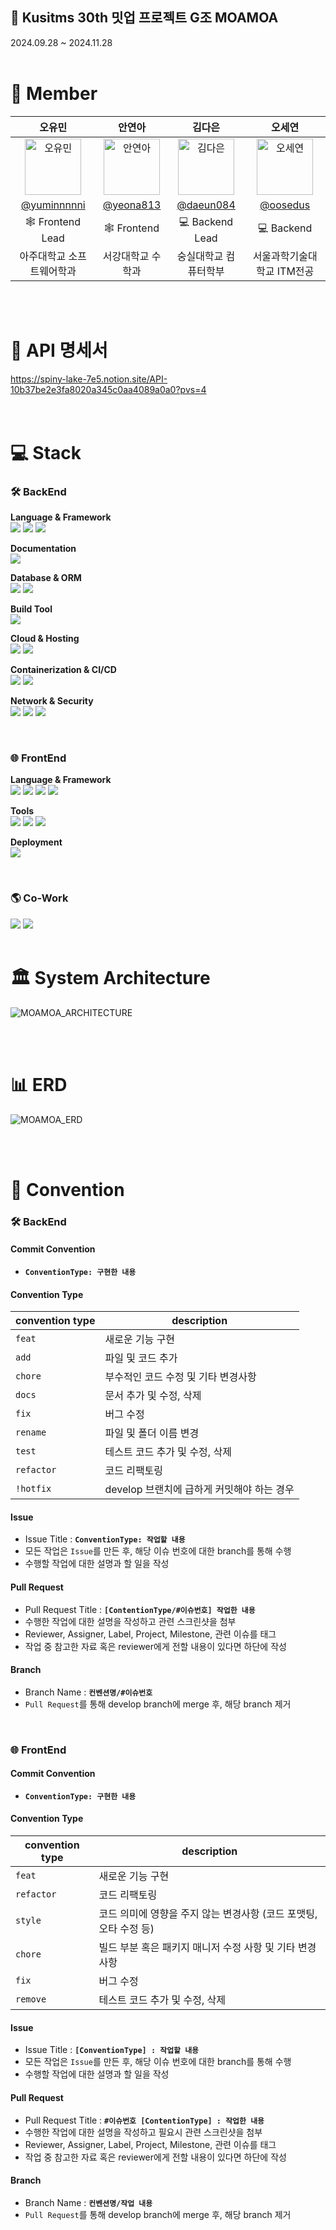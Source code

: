 ## 🎯 Kusitms 30th 밋업 프로젝트 G조 MOAMOA
2024.09.28 ~ 2024.11.28
<br><br>


# 👥 Member
|  오유민  |  안연아  |   김다은   |   오세연   |                                                                                                   
| :-----: | :----: | :------: |:--------: | 
| <img src="https://avatars.githubusercontent.com/yuminnnnni?v=4" width=90px alt="오유민"/> |<img src="https://avatars.githubusercontent.com/yeona813?v=4" width=90px alt="안연아"/>  | <img src="https://avatars.githubusercontent.com/u/122000839?v=4" width=90px alt="김다은"/> | <img src="https://avatars.githubusercontent.com/oosedus?v=4" width=90px alt="오세연"/> |  
| [@yuminnnnni](https://github.com/yuminnnnni) | [@yeona813](https://github.com/yeona813) |  [@daeun084](https://github.com/daeun084) |  [@oosedus](https://github.com/oosedus)  | 
| 🕸️ Frontend Lead | 🕸️ Frontend  | 💻 Backend Lead | 💻 Backend |
| 아주대학교 소프트웨어학과 | 서강대학교 수학과 | 숭실대학교 컴퓨터학부 | 서울과학기술대학교 ITM전공 | 

<br><br>


# 📄 API 명세서
https://spiny-lake-7e5.notion.site/API-10b37be2e3fa8020a345c0aa4089a0a0?pvs=4
<br><br><br>


# 💻 Stack

### 🛠️ BackEnd

**Language & Framework**  
<img src="https://img.shields.io/badge/Java-007396?style=flat&logo=Java&logoColor=white" />
<img src="https://img.shields.io/badge/Spring Boot-6DB33F?style=flat&logo=SpringBoot&logoColor=white" /> 
<img src="https://img.shields.io/badge/Spring Security-6DB33F?style=flat&logo=SpringSecurity&logoColor=white" />

**Documentation**  
<img src="https://img.shields.io/badge/Swagger-85EA2D?style=flat&logo=Swagger&logoColor=black" />

**Database & ORM**  
<img src="https://img.shields.io/badge/Spring Data JPA-6DB33F?style=flat&logo=Spring&logoColor=white" /> 
<img src="https://img.shields.io/badge/MySQL-4479A1?style=flat&logo=MySQL&logoColor=white" /> 

**Build Tool**  
<img src="https://img.shields.io/badge/Gradle-02303A?style=flat&logo=Gradle&logoColor=white" />

**Cloud & Hosting**  
<img src="https://img.shields.io/badge/AmazonEC2-FF9900?style=flat&logo=AmazonEC2&logoColor=white" /> 
<img src="https://img.shields.io/badge/AmazonRDS-527FFF?style=flat&logo=AmazonRDS&logoColor=white" /> 

**Containerization & CI/CD**  
<img src="https://img.shields.io/badge/Docker-2496ED?style=flat&logo=Docker&logoColor=white" /> 
<img src="https://img.shields.io/badge/GithubActions-2088FF?style=flat&logo=GithubActions&logoColor=white" />

**Network & Security**  
<img src="https://img.shields.io/badge/Nginx-009639?style=flat&logo=nginx&logoColor=white" />
<img src="https://img.shields.io/badge/AWS Load Balancer-FF9900?style=flat&logo=AmazonAWS&logoColor=white" />
<img src="https://img.shields.io/badge/AWS Certificate Manager-527FFF?style=flat&logo=AmazonAWS&logoColor=white" />

<br>

### 🌐 FrontEnd
**Language & Framework**  
<img src="https://img.shields.io/badge/React-61DAFB?style=flat&logo=React&logoColor=white" />
<img src="https://img.shields.io/badge/TypeScript-3178C6?style=flat&logo=TypeScript&logoColor=white" />
<img src="https://img.shields.io/badge/Axios-5A29E4?style=flat&logo=Axios&logoColor=white" />
<img src="https://img.shields.io/badge/styledcomponents-DB7093?style=flat&logo=styled-components&logoColor=white" />

**Tools**  
<img src="https://img.shields.io/badge/Vite-646CFF?style=flat&logo=Vite&logoColor=white" />
<img src="https://img.shields.io/badge/Prettier-F7B93E?style=flat&logo=Prettier&logoColor=white" />
<img src="https://img.shields.io/badge/ESLint-4B32C3?style=flat&logo=ESLint&logoColor=white" />

**Deployment**  
<img src="https://img.shields.io/badge/vercel-000000?style=flat&logo=vercel&logoColor=white" />

<br>

### 🌎 Co-Work
[<img src="https://img.shields.io/badge/GitHub-181717?style=flat&logo=GitHub&logoColor=white" />](https://github.com/FITPET-A)
<img src="https://img.shields.io/badge/Notion-000000?style=flat&logo=Notion&logoColor=white" />
<br><br>


# 🏛️ System Architecture
![MOAMOA_ARCHITECTURE](https://github.com/user-attachments/assets/e2a1654a-5beb-422d-9ba9-1f9e20735fd6)

<br><br>

# 📊 ERD
![MOAMOA_ERD](https://github.com/user-attachments/assets/33a3e6ce-c5cf-419b-9635-b33de76b0342)

<br><br>

# 📏 Convention
### 🛠️ BackEnd

#### Commit Convention
- **`ConventionType: 구현한 내용`** <br>

#### Convention Type
| convention type | description |
| --- | --- |
| `feat` | 새로운 기능 구현 |
| `add` | 파일 및 코드 추가 |
| `chore` | 부수적인 코드 수정 및 기타 변경사항 |
| `docs` | 문서 추가 및 수정, 삭제 |
| `fix` | 버그 수정 |
| `rename` | 파일 및 폴더 이름 변경 |
| `test` | 테스트 코드 추가 및 수정, 삭제 |
| `refactor` | 코드 리팩토링 |
| `!hotfix` | develop 브랜치에 급하게 커밋해야 하는 경우 |

#### Issue
- Issue Title : **`ConventionType: 작업할 내용`**
- 모든 작업은 `Issue`를 만든 후, 해당 이슈 번호에 대한 branch를 통해 수행
- 수행할 작업에 대한 설명과 할 일을 작성

#### Pull Request
- Pull Request Title : **`[ContentionType/#이슈번호] 작업한 내용`**
- 수행한 작업에 대한 설명을 작성하고 관련 스크린샷을 첨부
- Reviewer, Assigner, Label, Project, Milestone, 관련 이슈를 태그
- 작업 중 참고한 자료 혹은 reviewer에게 전할 내용이 있다면 하단에 작성

#### Branch
- Branch Name : **`컨벤션명/#이슈번호`**
- `Pull Request`를 통해 develop branch에 merge 후, 해당 branch 제거

<br>

### 🌐 FrontEnd

#### Commit Convention
- **`ConventionType: 구현한 내용`** <br>

#### Convention Type
| convention type | description |
| --- | --- |
| `feat` | 새로운 기능 구현 |
| `refactor` | 코드 리팩토링 |
| `style` | 코드 의미에 영향을 주지 않는 변경사항 (코드 포맷팅, 오타 수정 등) |
| `chore` | 빌드 부분 혹은 패키지 매니저 수정 사항 및 기타 변경사항 |
| `fix` | 버그 수정 |
| `remove` | 테스트 코드 추가 및 수정, 삭제 |

#### Issue
- Issue Title : **`[ConventionType] : 작업할 내용`**
- 모든 작업은 `Issue`를 만든 후, 해당 이슈 번호에 대한 branch를 통해 수행
- 수행할 작업에 대한 설명과 할 일을 작성

#### Pull Request
- Pull Request Title : **`#이슈번호 [ContentionType] : 작업한 내용`**
- 수행한 작업에 대한 설명을 작성하고 필요시 관련 스크린샷을 첨부
- Reviewer, Assigner, Label, Project, Milestone, 관련 이슈를 태그
- 작업 중 참고한 자료 혹은 reviewer에게 전할 내용이 있다면 하단에 작성

#### Branch
- Branch Name : **`컨벤션명/작업 내용`**
- `Pull Request`를 통해 develop branch에 merge 후, 해당 branch 제거
